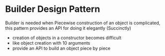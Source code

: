 # Builder Design Pattern 
Builder is needed when Piecewise construction of an object is complicated,
this pattern provides an API for doing it elegantly (Succinctly) 
* creation of objects in a constructor becomes difficult
* like object creation with 10 arguments
* provide an API to build an object piece by piece
